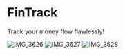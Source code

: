 # FinTrack
Track your money flow flawlessly!

![IMG_3626](https://user-images.githubusercontent.com/73532651/144741440-7ae89420-2959-47d6-959f-c27d0f7728b7.PNG)
![IMG_3627](https://user-images.githubusercontent.com/73532651/144741444-98e40061-c06f-410f-84bb-757f153bf92a.PNG)
![IMG_3628](https://user-images.githubusercontent.com/73532651/144741446-5ec3e136-213f-48f4-a7de-bcc59027f691.PNG)
